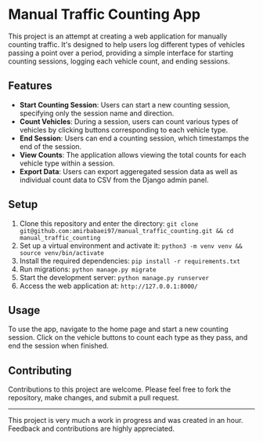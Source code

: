 # Manual Traffic Counting App

This project is an attempt at creating a web application for manually counting traffic. It's designed to help users log different types of vehicles passing a point over a period, providing a simple interface for starting counting sessions, logging each vehicle count, and ending sessions.

## Features

- **Start Counting Session**: Users can start a new counting session, specifying only the session name and direction.
- **Count Vehicles**: During a session, users can count various types of vehicles by clicking buttons corresponding to each vehicle type.
- **End Session**: Users can end a counting session, which timestamps the end of the session.
- **View Counts**: The application allows viewing the total counts for each vehicle type within a session.
- **Export Data**: Users can export aggeregated session data as well as individual count data to CSV from the Django admin panel.

## Setup

1. Clone this repository and enter the directory: `git clone git@github.com:amirbabaei97/manual_traffic_counting.git && cd manual_traffic_counting`
2. Set up a virtual environment and activate it: `python3 -m venv venv && source venv/bin/activate`
3. Install the required dependencies: `pip install -r requirements.txt`
4. Run migrations: `python manage.py migrate`
5. Start the development server: `python manage.py runserver`
6. Access the web application at: `http://127.0.0.1:8000/`

## Usage

To use the app, navigate to the home page and start a new counting session. Click on the vehicle buttons to count each type as they pass, and end the session when finished.

## Contributing

Contributions to this project are welcome. Please feel free to fork the repository, make changes, and submit a pull request.

---

This project is very much a work in progress and was created in an hour. Feedback and contributions are highly appreciated.
